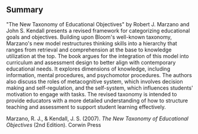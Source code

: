 ## Summary
"The New Taxonomy of Educational Objectives" by Robert J. Marzano and John S. Kendall presents a revised framework for categorizing educational goals and objectives. Building upon Bloom's well-known taxonomy, Marzano's new model restructures thinking skills into a hierarchy that ranges from retrieval and comprehension at the base to knowledge utilization at the top. The book argues for the integration of this model into curriculum and assessment design to better align with contemporary educational needs. It explores dimensions of knowledge, including information, mental procedures, and psychomotor procedures. The authors also discuss the roles of metacognitive system, which involves decision making and self-regulation, and the self-system, which influences students' motivation to engage with tasks. The revised taxonomy is intended to provide educators with a more detailed understanding of how to structure teaching and assessment to support student learning effectively.

Marzano, R. J., & Kendall, J. S. (2007). _The New Taxonomy of Educational Objectives_ (2nd Edition). Corwin Press